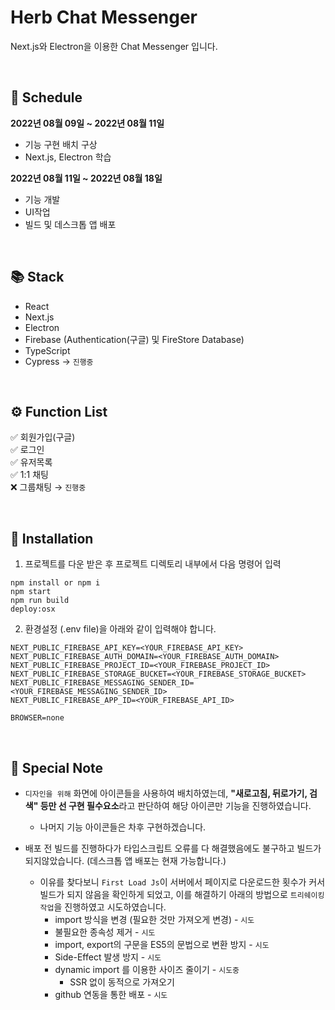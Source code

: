 # Herb Chat Messenger

Next.js와 Electron을 이용한 Chat Messenger 입니다.

<br>

## 📅 Schedule

**2022년 08월 09일 ~ 2022년 08월 11일**

- 기능 구현 배치 구상
- Next.js, Electron 학습

**2022년 08월 11일 ~ 2022년 08월 18일**

- 기능 개발
- UI작업
- 빌드 및 데스크톱 앱 배포

<br>

## 📚 Stack

- React
- Next.js
- Electron
- Firebase (Authentication(구글) 및 FireStore Database)
- TypeScript
- Cypress → `진행중`

<br>

## ⚙️ Function List

✅ 회원가입(구글) <br>
✅ 로그인 <br>
✅ 유저목록 <br>
✅ 1:1 채팅 <br>
❌ 그룹채팅 → `진행중` <br>

<br>

## 📁 Installation

1. 프로젝트를 다운 받은 후 프로젝트 디렉토리 내부에서 다음 명령어 입력

```
npm install or npm i
npm start
npm run build
deploy:osx
```

2. 환경설정 (.env file)을 아래와 같이 입력해야 합니다.

```
NEXT_PUBLIC_FIREBASE_API_KEY=<YOUR_FIREBASE_API_KEY>
NEXT_PUBLIC_FIREBASE_AUTH_DOMAIN=<YOUR_FIREBASE_AUTH_DOMAIN>
NEXT_PUBLIC_FIREBASE_PROJECT_ID=<YOUR_FIREBASE_PROJECT_ID>
NEXT_PUBLIC_FIREBASE_STORAGE_BUCKET=<YOUR_FIREBASE_STORAGE_BUCKET>
NEXT_PUBLIC_FIREBASE_MESSAGING_SENDER_ID=<YOUR_FIREBASE_MESSAGING_SENDER_ID>
NEXT_PUBLIC_FIREBASE_APP_ID=<YOUR_FIREBASE_API_ID>

BROWSER=none
```

<br>

## 🔫 Special Note

- `디자인을 위해` 화면에 아이콘들을 사용하여 배치하였는데, **"새로고침, 뒤로가기, 검색" 등만 선 구현 필수요소**라고 판단하여 해당 아이콘만 기능을 진행하였습니다.

  - 나머지 기능 아이콘들은 차후 구현하겠습니다.

- 배포 전 빌드를 진행하다가 타입스크립트 오류를 다 해결했음에도 불구하고 빌드가 되지않았습니다. (데스크톱 앱 배포는 현재 가능합니다.)
  - 이유를 찾다보니 `First Load Js`이 서버에서 페이지로 다운로드한 횟수가 커서 빌드가 되지 않음을 확인하게 되었고, 이를 해결하기 아래의 방법으로 `트리쉐이킹 작업`을 진행하였고 시도하였습니다.
    - import 방식을 변경 (필요한 것만 가져오게 변경) - `시도`
    - 불필요한 종속성 제거 - `시도`
    - import, export의 구문을 ES5의 문법으로 변환 방지 - `시도`
    - Side-Effect 발생 방지 - `시도`
    - dynamic import 를 이용한 사이즈 줄이기 - `시도중`
      - SSR 없이 동적으로 가져오기
    - github 연동을 통한 배포 - `시도`
